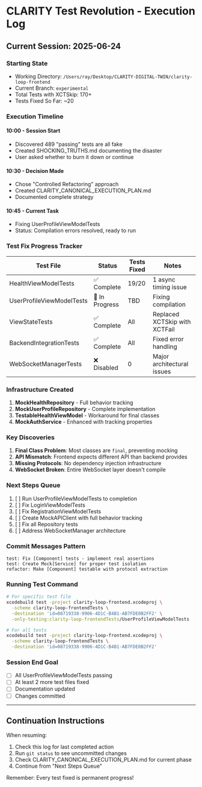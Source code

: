# CLARITY Test Revolution - Execution Log

## Current Session: 2025-06-24

### Starting State
- Working Directory: `/Users/ray/Desktop/CLARITY-DIGITAL-TWIN/clarity-loop-frontend`
- Current Branch: `experimental`
- Total Tests with XCTSkip: 170+
- Tests Fixed So Far: ~20

### Execution Timeline

#### 10:00 - Session Start
- Discovered 489 "passing" tests are all fake
- Created SHOCKING_TRUTHS.md documenting the disaster
- User asked whether to burn it down or continue

#### 10:30 - Decision Made
- Chose "Controlled Refactoring" approach
- Created CLARITY_CANONICAL_EXECUTION_PLAN.md
- Documented complete strategy

#### 10:45 - Current Task
- Fixing UserProfileViewModelTests
- Status: Compilation errors resolved, ready to run

### Test Fix Progress Tracker

| Test File | Status | Tests Fixed | Notes |
|-----------|--------|-------------|--------|
| HealthViewModelTests | ✅ Complete | 19/20 | 1 async timing issue |
| UserProfileViewModelTests | 🔄 In Progress | TBD | Fixing compilation |
| ViewStateTests | ✅ Complete | All | Replaced XCTSkip with XCTFail |
| BackendIntegrationTests | ✅ Complete | All | Fixed error handling |
| WebSocketManagerTests | ❌ Disabled | 0 | Major architectural issues |

### Infrastructure Created

1. **MockHealthRepository** - Full behavior tracking
2. **MockUserProfileRepository** - Complete implementation
3. **TestableHealthViewModel** - Workaround for final classes
4. **MockAuthService** - Enhanced with tracking properties

### Key Discoveries

1. **Final Class Problem**: Most classes are `final`, preventing mocking
2. **API Mismatch**: Frontend expects different API than backend provides
3. **Missing Protocols**: No dependency injection infrastructure
4. **WebSocket Broken**: Entire WebSocket layer doesn't compile

### Next Steps Queue

1. [ ] Run UserProfileViewModelTests to completion
2. [ ] Fix LoginViewModelTests
3. [ ] Fix RegistrationViewModelTests
4. [ ] Create MockAPIClient with full behavior tracking
5. [ ] Fix all Repository tests
6. [ ] Address WebSocketManager architecture

### Commit Messages Pattern
```
test: Fix [Component] tests - implement real assertions
test: Create Mock[Service] for proper test isolation
refactor: Make [Component] testable with protocol extraction
```

### Running Test Command
```bash
# For specific test file
xcodebuild test -project clarity-loop-frontend.xcodeproj \
  -scheme clarity-loop-frontendTests \
  -destination 'id=08719338-9906-4D1C-B4B1-AB7FDE0B2FF2' \
  -only-testing:clarity-loop-frontendTests/UserProfileViewModelTests

# For all tests
xcodebuild test -project clarity-loop-frontend.xcodeproj \
  -scheme clarity-loop-frontendTests \
  -destination 'id=08719338-9906-4D1C-B4B1-AB7FDE0B2FF2'
```

### Session End Goal
- [ ] All UserProfileViewModelTests passing
- [ ] At least 2 more test files fixed
- [ ] Documentation updated
- [ ] Changes committed

---

## Continuation Instructions

When resuming:
1. Check this log for last completed action
2. Run `git status` to see uncommitted changes
3. Check CLARITY_CANONICAL_EXECUTION_PLAN.md for current phase
4. Continue from "Next Steps Queue"

Remember: Every test fixed is permanent progress!